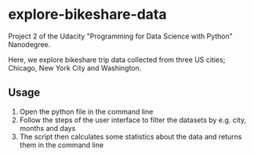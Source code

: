 # explore-bikeshare-data
Project 2 of the Udacity "Programming for Data Science with Python" Nanodegree. 

Here, we explore bikeshare trip data collected from three US cities; Chicago, New York City and Washington.


## Usage
1. Open the python file in the command line
2. Follow the steps of the user interface to filter the datasets by e.g. city, months and days
3. The script then calculates some statistics about the data and returns them in the command line
